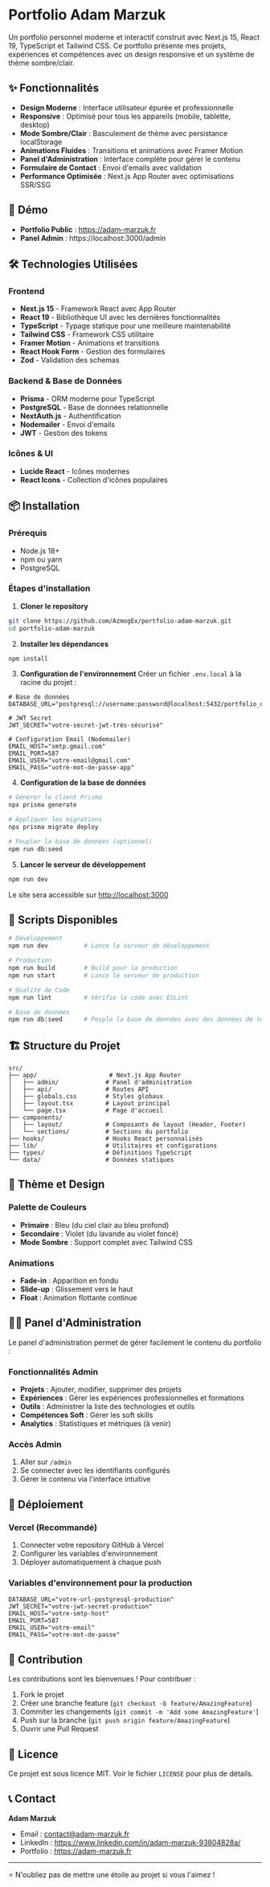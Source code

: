 # Portfolio Adam Marzuk

Un portfolio personnel moderne et interactif construit avec Next.js 15, React 19, TypeScript et Tailwind CSS. Ce portfolio présente mes projets, expériences et compétences avec un design responsive et un système de thème sombre/clair.

## ✨ Fonctionnalités

- **Design Moderne** : Interface utilisateur épurée et professionnelle
- **Responsive** : Optimisé pour tous les appareils (mobile, tablette, desktop)
- **Mode Sombre/Clair** : Basculement de thème avec persistance localStorage
- **Animations Fluides** : Transitions et animations avec Framer Motion
- **Panel d'Administration** : Interface complète pour gérer le contenu
- **Formulaire de Contact** : Envoi d'emails avec validation
- **Performance Optimisée** : Next.js App Router avec optimisations SSR/SSG

## 🚀 Démo

- **Portfolio Public** : https://adam-marzuk.fr
- **Panel Admin** : https://localhost:3000/admin

## 🛠️ Technologies Utilisées

### Frontend
- **Next.js 15** - Framework React avec App Router
- **React 19** - Bibliothèque UI avec les dernières fonctionnalités
- **TypeScript** - Typage statique pour une meilleure maintenabilité
- **Tailwind CSS** - Framework CSS utilitaire
- **Framer Motion** - Animations et transitions
- **React Hook Form** - Gestion des formulaires
- **Zod** - Validation des schemas

### Backend & Base de Données
- **Prisma** - ORM moderne pour TypeScript
- **PostgreSQL** - Base de données relationnelle
- **NextAuth.js** - Authentification
- **Nodemailer** - Envoi d'emails
- **JWT** - Gestion des tokens

### Icônes & UI
- **Lucide React** - Icônes modernes
- **React Icons** - Collection d'icônes populaires

## 📦 Installation

### Prérequis
- Node.js 18+ 
- npm ou yarn
- PostgreSQL

### Étapes d'installation

1. **Cloner le repository**
```bash
git clone https://github.com/AzmogEx/portfolio-adam-marzuk.git
cd portfolio-adam-marzuk
```

2. **Installer les dépendances**
```bash
npm install
```

3. **Configuration de l'environnement**
Créer un fichier `.env.local` à la racine du projet :
```env
# Base de données
DATABASE_URL="postgresql://username:password@localhost:5432/portfolio_db"

# JWT Secret
JWT_SECRET="votre-secret-jwt-très-sécurisé"

# Configuration Email (Nodemailer)
EMAIL_HOST="smtp.gmail.com"
EMAIL_PORT=587
EMAIL_USER="votre-email@gmail.com"
EMAIL_PASS="votre-mot-de-passe-app"
```

4. **Configuration de la base de données**
```bash
# Générer le client Prisma
npx prisma generate

# Appliquer les migrations
npx prisma migrate deploy

# Peupler la base de données (optionnel)
npm run db:seed
```

5. **Lancer le serveur de développement**
```bash
npm run dev
```

Le site sera accessible sur [http://localhost:3000](http://localhost:3000)

## 📝 Scripts Disponibles

```bash
# Développement
npm run dev          # Lance le serveur de développement

# Production
npm run build        # Build pour la production
npm run start        # Lance le serveur de production

# Qualité de Code
npm run lint         # Vérifie le code avec ESLint

# Base de données
npm run db:seed      # Peuple la base de données avec des données de test
```

## 🏗️ Structure du Projet

```
src/
├── app/                    # Next.js App Router
│   ├── admin/             # Panel d'administration
│   ├── api/               # Routes API
│   ├── globals.css        # Styles globaux
│   ├── layout.tsx         # Layout principal
│   └── page.tsx           # Page d'accueil
├── components/
│   ├── layout/            # Composants de layout (Header, Footer)
│   └── sections/          # Sections du portfolio
├── hooks/                 # Hooks React personnalisés
├── lib/                   # Utilitaires et configurations
├── types/                 # Définitions TypeScript
└── data/                  # Données statiques
```

## 🎨 Thème et Design

### Palette de Couleurs
- **Primaire** : Bleu (du ciel clair au bleu profond)
- **Secondaire** : Violet (du lavande au violet foncé)
- **Mode Sombre** : Support complet avec Tailwind CSS

### Animations
- **Fade-in** : Apparition en fondu
- **Slide-up** : Glissement vers le haut
- **Float** : Animation flottante continue

## 👨‍💼 Panel d'Administration

Le panel d'administration permet de gérer facilement le contenu du portfolio :

### Fonctionnalités Admin
- **Projets** : Ajouter, modifier, supprimer des projets
- **Expériences** : Gérer les expériences professionnelles et formations
- **Outils** : Administrer la liste des technologies et outils
- **Compétences Soft** : Gérer les soft skills
- **Analytics** : Statistiques et métriques (à venir)

### Accès Admin
1. Aller sur `/admin`
2. Se connecter avec les identifiants configurés
3. Gérer le contenu via l'interface intuitive

## 🚀 Déploiement

### Vercel (Recommandé)
1. Connecter votre repository GitHub à Vercel
2. Configurer les variables d'environnement
3. Déployer automatiquement à chaque push

### Variables d'environnement pour la production
```env
DATABASE_URL="votre-url-postgresql-production"
JWT_SECRET="votre-jwt-secret-production"
EMAIL_HOST="votre-smtp-host"
EMAIL_PORT=587
EMAIL_USER="votre-email"
EMAIL_PASS="votre-mot-de-passe"
```

## 🤝 Contribution

Les contributions sont les bienvenues ! Pour contribuer :

1. Fork le projet
2. Créer une branche feature (`git checkout -b feature/AmazingFeature`)
3. Commiter les changements (`git commit -m 'Add some AmazingFeature'`)
4. Push sur la branche (`git push origin feature/AmazingFeature`)
5. Ouvrir une Pull Request

## 📄 Licence

Ce projet est sous licence MIT. Voir le fichier `LICENSE` pour plus de détails.

## 📞 Contact

**Adam Marzuk**
- Email : contact@adam-marzuk.fr
- LinkedIn : https://www.linkedin.com/in/adam-marzuk-93804828a/
- Portfolio : https://adam-marzuk.fr

---

⭐ N'oubliez pas de mettre une étoile au projet si vous l'aimez !
